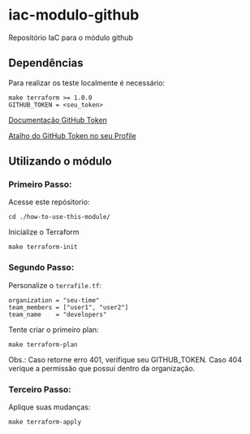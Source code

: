 # iac-modulo-github
Repositório IaC para o módulo github

## Dependências

Para realizar os teste localmente é necessário:

```
make terraform >= 1.0.0
GITHUB_TOKEN = <seu_token>
```

[Documentação GitHub Token](https://docs.github.com/pt/authentication/keeping-your-account-and-data-secure/creating-a-personal-access-token)

[Atalho do GitHub Token no seu Profile](https://github.com/settings/tokens)


## Utilizando o módulo

### Primeiro Passo:

Acesse este repósitorio:

```
cd ./how-to-use-this-module/
```

Inicialize o Terraform
```
make terraform-init
```

### Segundo Passo:

Personalize o `terrafile.tf`:
```
organization = "seu-time"
team_members = ["user1", "user2"]
team_name    = "developers"
```

Tente criar o primeiro plan:
```
make terraform-plan
```

Obs.: Caso retorne erro 401, verifique seu GITHUB_TOKEN. Caso 404 verique a permissão que possui dentro da organização. 

### Terceiro Passo:

Aplique suas mudanças:
```
make terraform-apply
```
